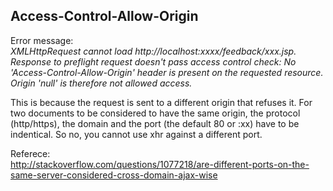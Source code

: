 ## Access-Control-Allow-Origin
Error message:   
*XMLHttpRequest cannot load http://localhost:xxxx/feedback/xxx.jsp. Response to preflight request doesn't pass access control check: No 'Access-Control-Allow-Origin' header is present on the requested resource. Origin 'null' is therefore not allowed access.*

This is because the request is sent to a different origin that refuses it. For two documents to be considered to have the same origin, the protocol (http/https), the domain and the port (the default 80 or :xx) have to be indentical. So no, you cannot use xhr against a different port.







Referece:  
http://stackoverflow.com/questions/1077218/are-different-ports-on-the-same-server-considered-cross-domain-ajax-wise
